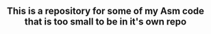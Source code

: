 <h2 align="center">This is a repository for some of my Asm code that is too small to be in it's own repo</h2>
